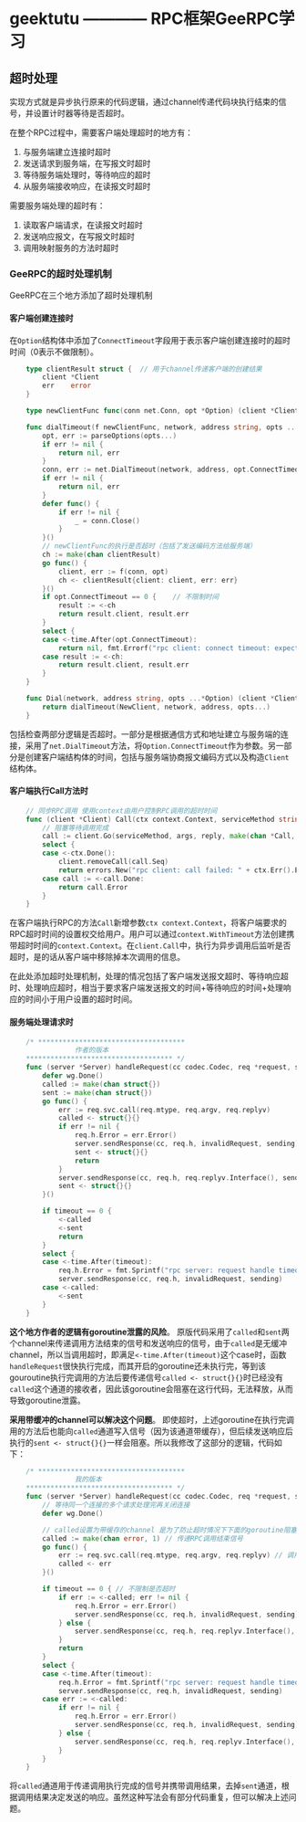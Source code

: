 # geektutu ———— RPC框架GeeRPC学习

## 超时处理

实现方式就是异步执行原来的代码逻辑，通过channel传递代码块执行结束的信号，并设置计时器等待是否超时。

在整个RPC过程中，需要客户端处理超时的地方有：

1. 与服务端建立连接时超时
2. 发送请求到服务端，在写报文时超时
3. 等待服务端处理时，等待响应的超时
4. 从服务端接收响应，在读报文时超时

需要服务端处理的超时有：

1. 读取客户端请求，在读报文时超时
2. 发送响应报文，在写报文时超时
3. 调用映射服务的方法时超时

### GeeRPC的超时处理机制

GeeRPC在三个地方添加了超时处理机制

#### 客户端创建连接时

在```Option```结构体中添加了```ConnectTimeout```字段用于表示客户端创建连接时的超时时间（0表示不做限制）。

```go
    type clientResult struct {  // 用于channel传递客户端的创建结果
        client *Client
        err    error
    }

    type newClientFunc func(conn net.Conn, opt *Option) (client *Client, err error)

    func dialTimeout(f newClientFunc, network, address string, opts ...*Option) (client *Client, err error) {
        opt, err := parseOptions(opts...)
        if err != nil {
            return nil, err
        }
        conn, err := net.DialTimeout(network, address, opt.ConnectTimeout) // 客户端连接建立是否超时
        if err != nil {
            return nil, err
        }
        defer func() {
            if err != nil {
                _ = conn.Close()
            }
        }()
        // newClientFunc的执行是否超时（包括了发送编码方法给服务端）
        ch := make(chan clientResult)
        go func() {
            client, err := f(conn, opt)
            ch <- clientResult{client: client, err: err}
        }()
        if opt.ConnectTimeout == 0 {    // 不限制时间
            result := <-ch
            return result.client, result.err
        }
        select {
        case <-time.After(opt.ConnectTimeout):
            return nil, fmt.Errorf("rpc client: connect timeout: expect within %s", opt.ConnectTimeout)
        case result := <-ch:
            return result.client, result.err
        }
    }

    func Dial(network, address string, opts ...*Option) (client *Client, err error) {
        return dialTimeout(NewClient, network, address, opts...)
    }
```

包括检查两部分逻辑是否超时。一部分是根据通信方式和地址建立与服务端的连接，采用了```net.DialTimeout```方法，将```Option.ConnectTimeout```作为参数。另一部分是创建客户端结构体的时间，包括与服务端协商报文编码方式以及构造```Client```结构体。

#### 客户端执行Call方法时

```go
    // 同步RPC调用 使用context由用户控制RPC调用的超时时间
    func (client *Client) Call(ctx context.Context, serviceMethod string, args, reply interface{}) error {
        // 阻塞等待调用完成
        call := client.Go(serviceMethod, args, reply, make(chan *Call, 1))
        select {
        case <-ctx.Done():
            client.removeCall(call.Seq)
            return errors.New("rpc client: call failed: " + ctx.Err().Error())
        case call := <-call.Done:
            return call.Error
        }
    }
```

在客户端执行RPC的方法```Call```新增参数```ctx context.Context```，将客户端要求的RPC超时时间的设置权交给用户。用户可以通过```context.WithTimeout```方法创建携带超时时间的```context.Context```。在```client.Call```中，执行为异步调用后监听是否超时，是的话从客户端中移除掉本次调用的信息。

在此处添加超时处理机制，处理的情况包括了客户端发送报文超时、等待响应超时、处理响应超时，相当于要求客户端发送报文的时间+等待响应的时间+处理响应的时间小于用户设置的超时时间。

#### 服务端处理请求时

```go
    /* ************************************
                作者的版本
    ************************************ */
    func (server *Server) handleRequest(cc codec.Codec, req *request, sending *sync.Mutex, wg *sync.WaitGroup, timeout time.Duration) {
        defer wg.Done()
        called := make(chan struct{})
        sent := make(chan struct{})
        go func() {
            err := req.svc.call(req.mtype, req.argv, req.replyv)
            called <- struct{}{}
            if err != nil {
                req.h.Error = err.Error()
                server.sendResponse(cc, req.h, invalidRequest, sending)
                sent <- struct{}{}
                return
            }
            server.sendResponse(cc, req.h, req.replyv.Interface(), sending)
            sent <- struct{}{}
        }()

        if timeout == 0 {
            <-called
            <-sent
            return
        }
        select {
        case <-time.After(timeout):
            req.h.Error = fmt.Sprintf("rpc server: request handle timeout: expect within %s", timeout)
            server.sendResponse(cc, req.h, invalidRequest, sending)
        case <-called:
            <-sent
        }
    }
```

**这个地方作者的逻辑有goroutine泄露的风险**。
原版代码采用了```called```和```sent```两个channel来传递调用方法结束的信号和发送响应的信号，由于```called```是无缓冲channel，所以当调用超时，即满足```<-time.After(timeout)```这个case时，函数```handleRequest```很快执行完成，而其开启的goroutine还未执行完，等到该gouroutine执行完调用的方法后要传递信号```called <- struct{}{}```时已经没有```called```这个通道的接收者，因此该goroutine会阻塞在这行代码，无法释放，从而导致goroutine泄露。

**采用带缓冲的channel可以解决这个问题**。
即使超时，上述goroutine在执行完调用的方法后也能向```called```通道写入信号（因为该通道带缓存），但后续发送响应后执行的```sent <- struct{}{}```一样会阻塞。所以我修改了这部分的逻辑，代码如下：

```go
    /* ************************************
                我的版本
    ************************************ */
    func (server *Server) handleRequest(cc codec.Codec, req *request, sending *sync.Mutex, wg *sync.WaitGroup, timeout time.Duration) {
        // 等待同一个连接的多个请求处理完再关闭连接
        defer wg.Done()

        // called设置为带缓存的channel 是为了防止超时情况下下面的goroutine阻塞在called<-struct{}{}导致无法退出 因为此时主函数已经退出
        called := make(chan error, 1) // 传递RPC调用结束信号
        go func() {
            err := req.svc.call(req.mtype, req.argv, req.replyv) // 调用RPC方法
            called <- err
        }()

        if timeout == 0 { // 不限制是否超时
            if err := <-called; err != nil {
                req.h.Error = err.Error()
                server.sendResponse(cc, req.h, invalidRequest, sending)
            } else {
                server.sendResponse(cc, req.h, req.replyv.Interface(), sending)
            }
            return
        }
        select {
        case <-time.After(timeout):
            req.h.Error = fmt.Sprintf("rpc server: request handle timeout: expect within %s", timeout)
            server.sendResponse(cc, req.h, invalidRequest, sending)
        case err := <-called:
            if err != nil {
                req.h.Error = err.Error()
                server.sendResponse(cc, req.h, invalidRequest, sending)
            } else {
                server.sendResponse(cc, req.h, req.replyv.Interface(), sending)
            }
        }
    }
```

将```called```通道用于传递调用执行完成的信号并携带调用结果，去掉```sent```通道，根据调用结果决定发送的响应。虽然这种写法会有部分代码重复，但可以解决上述问题。
